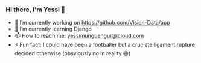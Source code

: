 ### Hi there, I'm Yessi 👋

- 🔭 I’m currently working on https://github.com/Vision-Data/app
- 🌱 I’m currently learning Django 
- 📫 How to reach me: yessimunguengui@icloud.com
- ⚡ Fun fact: I could have been a footballer but a cruciate ligament rupture decided otherwise (obsviously no in reality 😆)


